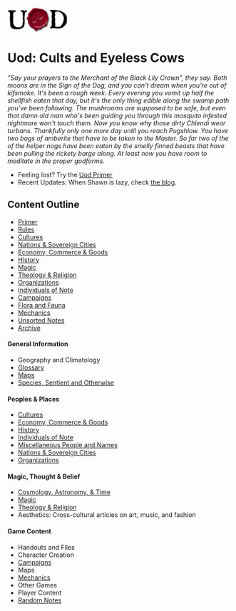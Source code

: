 ![uod logo](https://raw.githubusercontent.com/widderslainte/uod/master/98_unsorted/uod_logo.gif "Uod Logo")

# Uod: Cults and Eyeless Cows

*"Say your prayers to the Merchant of the Black Lily Crown", they say. Both moons are in the Sign of the Dog, and you can't dream when you're out of kifsmoke. It's been a rough week. Every evening you vomit up half the shellfish eaten that day, but it's the only thing edible along the swamp path you've been following. The mushrooms are supposed to be safe, but even that damn old man who's been guiding you through this mosquito infested nightmare won't touch them. Now you know why those dirty Chlendi wear turbans. Thankfully only one more day until you reach Pugshlow. You have two bags of amberite that have to be taken to the Master. So far two of the of the helper nogs have been eaten by the smelly finned beasts that have been pulling the rickety barge along. At least now you have room to meditate in the proper godforms.*

* Feeling lost?  Try the [Uod Primer](/01_primer)
* Recent Updates:  When Shawn is lazy, check [the blog](http://snailsofuod.blogspot.com/).

## Content Outline
* [Primer](01_primer/README.md)
* [Rules](02_rules/README.md)
* [Cultures](03_cultures/README.md)
* [Nations & Sovereign Cities](04_nations_cities/README.md)
* [Economy, Commerce & Goods](05_commerce_goods/README.md)
* [History](06_history/README.md) 
* [Magic](07_magic/README.md)
* [Theology & Religion](08_religion/README.md)
* [Organizations](09_organizations/README.md)
* [Individuals of Note](10_people/README.md)
* [Campaigns](11_campaigns/README.md)
* [Flora and Fauna](12_flora_fauna/README.md)
* [Mechanics](80_mechanics/README.md)
* [Unsorted Notes](98_unsorted/README.md)
* [Archive](99_archive/README.md)


#### General Information
* Geography and Climatology
* [Glossary](01_primer/glossary.md)
* [Maps](01_primer/rhiat.jpg)
* [Species, Sentient and Otherwise](12_flora_fauna/species/READNE.md)
#### Peoples & Places
* [Cultures](03_cultures/README.md)
* [Economy, Commerce & Goods](05_commerce_goods/README.md)
* [History](06_history/README.md)
* [Individuals of Note](10_people/README.md)
* [Miscellaneous People and Names](10_people/misc_people.md)
* [Nations & Sovereign Cities](04_nations_cities/README.md)
* [Organizations](09_organizations/README.md)
#### Magic, Thought & Belief
* [Cosmology, Astronomy, & Time](01_primer/cosmology_time.md)
* [Magic](07_magic/README.md)
* [Theology & Religion](08_religion/README.md)
* Aesthetics: Cross-cultural articles on art, music, and fashion
#### Game Content
* Handouts and Files
* Character Creation
* [Campaigns](11_campaigns/README.md)
* Maps
* [Mechanics](80_mechanics/README.md)
* Other Games
* Player Content
* [Random Notes](98_unsorted/README.md)

